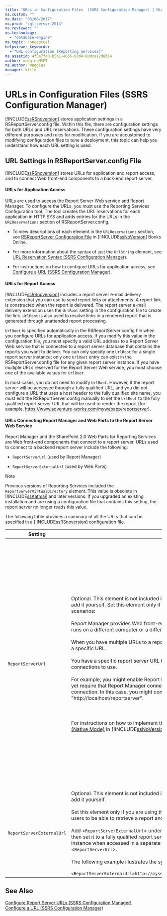 ```yaml
---
title: "URLs in Configuration Files  (SSRS Configuration Manager) | Microsoft Docs"
ms.custom: ""
ms.date: "03/06/2017"
ms.prod: "sql-server-2014"
ms.reviewer: ""
ms.technology: 
  - "database-engine"
ms.topic: conceptual
helpviewer_keywords: 
  - "URL configuration [Reporting Services]"
ms.assetid: 4f5e7fe0-b5b1-4665-93d4-80dce12d6b14
author: maggiesMSFT
ms.author: maggies
manager: kfile
---
```

# URLs in Configuration Files  (SSRS Configuration Manager)
  [!INCLUDE[ssRSnoversion](../../includes/ssrsnoversion-md.md)] stores application settings in a RSReportServer.config file. Within this file, there are configuration settings for both URLs and URL reservations. These configuration settings have very different purposes and rules for modification. If you are accustomed to modifying configuration files to tune a deployment, this topic can help you understand how each URL setting is used.  
  
## URL Settings in RSReportServer.config File  
 [!INCLUDE[ssRSnoversion](../../includes/ssrsnoversion-md.md)] stores URLs for application and report access, and to connect Web front-end components to a back-end report server.  
  
#### URLs for Application Access  
 URLs are used to access the Report Server Web service and Report Manager. To configure the URLs, you must use the Reporting Services Configuration tool. The tool creates the URL reservations for each application in HTTP.SYS and adds entries for the URLs in the `URLReservations` section of RSReportServer.config.  
  
-   To view descriptions of each element in the `URLReservations` section, see [RSReportServer Configuration File](../report-server/rsreportserver-config-configuration-file.md) in [!INCLUDE[ssNoVersion](../../includes/ssnoversion-md.md)] Books Online.  
  
-   For more information about the syntax of just the `UrlString` element, see [URL Reservation Syntax  &#40;SSRS Configuration Manager&#41;](url-reservation-syntax-ssrs-configuration-manager.md).  
  
-   For instructions on how to configure URLs for application access, see [Configure a URL  &#40;SSRS Configuration Manager&#41;](configure-a-url-ssrs-configuration-manager.md).  
  
#### URLs for Report Access  
 [!INCLUDE[ssRSnoversion](../../includes/ssrsnoversion-md.md)] includes a report server e-mail delivery extension that you can use to send report links or attachments. A report link is constructed when the report is delivered. The report server e-mail delivery extension uses the `UrlRoot` setting in the configuration file to create the link. `UrlRoot` is also used to resolve links in a rendered report that is generated through unattended report processing.  
  
 `UrlRoot` is specified automatically in the RSReportServer.config file when you configure URLs for application access. If you modify this value in the configuration file, you must specify a valid URL address to a Report Server Web service that is connected to a report server database that contains the reports you want to deliver. You can only specify one `UrlRoot` for a single report server instance; only one `UrlRoot` entry can exist in the RSReportServer.config file for any given report server instance. If you have multiple URLs reserved for the Report Server Web service, you must choose one of the available values for `UrlRoot`.  
  
 In most cases, you do not need to modify `UrlRoot`. However, if the report server will be accessed through a fully qualified URL, and you did not configure a URL that uses a host header to the fully qualified site name, you must edit the RSReportServer.config manually to set the `UrlRoot` to the fully qualified report server URL that will be used to render the report (for example, https://www.adventure-works.com/mywebapp/reportserver).  
  
#### URLs Connecting Report Manager and Web Parts to the Report Server Web Service  
 Report Manager and the SharePoint 2.0 Web Parts for Reporting Services are Web front-end components that connect to a report server. URLs used to connect to a backend report server include the following:  
  
-   `ReportServerUrl` (used by Report Manager)  
  
-   `ReportServerExternalUrl` (used by Web Parts)  
  
> [!NOTE]  
>  Previous versions of Reporting Services included the `ReportServerVirtualDirectory` element. This value is obsolete in [!INCLUDE[ssKatmai](../../includes/sskatmai-md.md)] and later versions. If you upgraded an existing installation and are using a configuration file that contains this setting, the report server no longer reads this value.  
  
 The following table provides a summary of all the URLs that can be specified in a [!INCLUDE[ssRSnoversion](../../includes/ssrsnoversion-md.md)] configuration file.  
  
|Setting|Usage|Description|  
|-------------|-----------|-----------------|  
|`ReportServerUrl`|Optional. This element is not included in the RSReportServer.config file unless you add it yourself. Set this element only if you are configuring one of the following scenarios:<br /><br /> Report Manager provides Web front-end access to a Report Server Web service that runs on a different computer or a different instance on the same computer.<br /><br /> When you have multiple URLs to a report server and you want Report Manager to use a specific URL.<br /><br /> You have a specific report server URL through which you want all Report Manager connections to use.<br /><br /> For example, you might enable Report Manager access for all computers on network, yet require that Report Manager connect to the report server through a local connection. In this case, you might configure `ReportServerUrl` to "http://localhost/reportserver".<br /><br /> <br /><br /> For instructions on how to implement these scenarios, see [Configure Report Manager &#40;Native Mode&#41;](../report-server/configure-web-portal.md) in [!INCLUDE[ssNoVersion](../../includes/ssnoversion-md.md)] Books Online.|This value specifies a URL to the Report Server Web service. This value is read by the Report Manager application at startup. If this value is set, Report Manager will connect to the report server that is specified in the URL.<br /><br /> By default, Report Manager provides Web front-end access to the Report Server Web service that runs within the same report server instance as Report Manager. However, if you want to use Report Manager with a Report Server Web service that is part of another instance or runs in an instance on a different computer, you can set this URL to direct Report Manager to connect to the external Report Server Web service.<br /><br /> If a Secure Sockets Layer (SSL) certificate is installed on the report server to which you are connecting, the `ReportServerUrl` value must be the name of the server that is registered for that certificate. If you get the error, "The underlying connection was closed: Could not establish trust relationship for the SSL/TLS security channel", set `ReportServerUrl` to the fully qualified domain name of the server for which the SSL certificate was issued. For example, if the certificate is registered to **https:\//adventure-works.com.onlinesales**, the report server URL would be **https:\//adventure-works.com.onlinesales/reportserver**.|  
|`ReportServerExternalUrl`|Optional. This element is not included in the RSReportServer.config file unless you add it yourself.<br /><br /> Set this element only if you are using the SharePoint 2.0 Web Parts and you want users to be able to retrieve a report and open it in a new browser window.<br /><br /> Add <`ReportServerExternalUrl`> underneath the <`ReportServerUrl`> element, and then set it to a fully qualified report server name that resolves to a report server instance when accessed in a separate browser window. Do not delete <`ReportServerUrl`>.<br /><br /> The following example illustrates the syntax:<br /><br /> `<ReportServerExternalUrl>http://myserver/reportserver</ReportServerExternalUrl>`|This value is used by the SharePoint 2.0 Web Parts.<br /><br /> In previous releases, it was recommended that you set this value to deploy Report Builder on an Internet-facing report server. This is an untested deployment scenario. If you used this setting in the past to support Internet access to Report Builder, you should consider an alternative strategy.|  
  
## See Also  
 [Configure Report Server URLs  &#40;SSRS Configuration Manager&#41;](configure-report-server-urls-ssrs-configuration-manager.md)   
 [Configure a URL  &#40;SSRS Configuration Manager&#41;](configure-a-url-ssrs-configuration-manager.md)  
  
  
